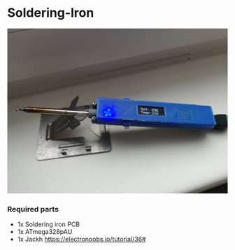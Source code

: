 # Soldering-Iron

![Soldering Iron](Eagle%20file/Soldering%20Iron%20V2/SolderingIron_1.jpg)

### Required parts
* 1x Soldering iron PCB 
* 1x ATmega328pAU
* 1x Jackh https://electronoobs.io/tutorial/36#

